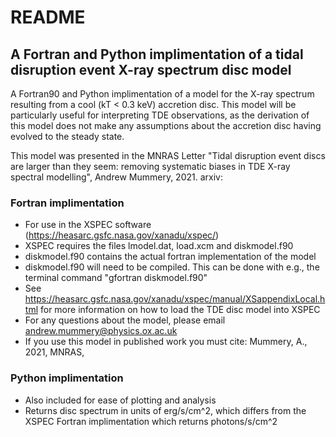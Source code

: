 # README #
## A Fortran and Python implimentation of a tidal disruption event X-ray spectrum disc model
A Fortran90 and Python implimentation of a model for the X-ray spectrum resulting from a cool (kT < 0.3 keV) accretion disc.  This model will be particularly useful for interpreting TDE observations, 
as the derivation of this model does not make any assumptions about the accretion disc having evolved to the steady state. 

This model was presented in the MNRAS Letter "Tidal disruption event discs are larger than they seem:
removing systematic biases in TDE X-ray spectral modelling", Andrew Mummery, 2021. arxiv:
### Fortran implimentation 
* For use in the XSPEC software (https://heasarc.gsfc.nasa.gov/xanadu/xspec/)
* XSPEC requires the files lmodel.dat, load.xcm and diskmodel.f90
* diskmodel.f90 contains the actual fortran implementation of the model 
* diskmodel.f90 will need to be compiled. This can be done with e.g., the terminal command "gfortran diskmodel.f90"
* See https://heasarc.gsfc.nasa.gov/xanadu/xspec/manual/XSappendixLocal.html for more information on how to load the TDE disc model into XSPEC
* For any questions about the model, please email andrew.mummery@physics.ox.ac.uk 
* If you use this model in published work you must cite: Mummery, A., 2021, MNRAS, 
### Python implimentation
* Also included for ease of plotting and analysis
* Returns disc spectrum in units of erg/s/cm^2, which differs from the XSPEC Fortran implimentation which returns photons/s/cm^2
